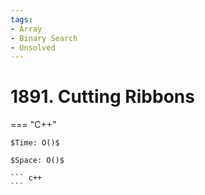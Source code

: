 ```yaml
---
tags:
- Array
- Binary Search
- Unsolved
---
```



# 1891. Cutting Ribbons

=== "C++"

    $Time: O()$

    $Space: O()$

    ``` c++
    ```